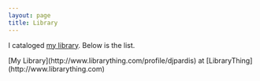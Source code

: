 ```yaml
---
layout: page
title: Library
---
```


I cataloged [my library](http://www.librarything.com/profile/djpardis). Below is the list.

<div id="w41805178181a6b3007b38b3247e4a217"></div><script type="text/javascript" charset="UTF-8" src="https://www.librarything.com/widget_get.php?userid=djpardis&theID=w41805178181a6b3007b38b3247e4a217"></script><noscript>[My Library](http://www.librarything.com/profile/djpardis) at [LibraryThing](http://www.librarything.com)</noscript>

